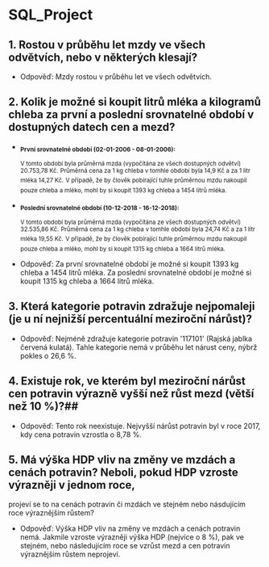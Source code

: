 # SQL_Project

## 1. Rostou v průběhu let mzdy ve všech odvětvích, nebo v některých klesají?
- Odpověď: Mzdy rostou v průběhu let ve všech odvětvích.

## 2. Kolik je možné si koupit litrů mléka a kilogramů chleba za první a poslední srovnatelné období v dostupných datech cen a mezd?
  * <sub>**První srovnatelné období (02-01-2006 - 08-01-2006):**</sub>
      
      <sup>V tomto období byla průměrná mzda (vypočítána ze všech dostupných odvětví) 20.753,78 Kč.</sup>
      <sup>Průměrná cena za 1 kg chleba v tomhle období byla 14,9 Kč a za 1 litr mléka 14,27 Kč.</sup>
      <sup>V případě, že by člověk pobírající tuhle průměrnou mzdu nakoupil pouze chleba a mléko, mohl by si koupit 1393 kg chleba a 1454 litrů mléka.</sup>
   
  * <sub>**Poslední srovnatelné období (10-12-2018 - 16-12-2018):**</sub>
      
      <sup>V tomto období byla průměrná mzda (vypočítána ze všech dostupných odvětví) 32.535,86 Kč.</sup>
      <sup>Průměrná cena za 1 kg chleba v tomhle období byla 24,74 Kč a za 1 litr mléka 19,55 Kč.</sup>
      <sup>V případě, že by člověk pobírající tuhle průměrnou mzdu nakoupil pouze chleba a mléko, mohl by si koupit 1315 kg chleba a 1664 litrů mléka.</sub>
   
- Odpověď: Za první srovnatelné období je možné si koupit 1393 kg chleba a 1454 litrů mléka. 
           Za poslední srovnatelné období je možné si koupit 1315 kg chleba a 1664 litrů mléka.
    
## 3. Která kategorie potravin zdražuje nejpomaleji (je u ní nejnižší percentuální meziroční nárůst)?
- Odpověď: Nejméně zdražuje kategorie potravin '117101' (Rajská jablka červená kulatá). Tahle kategorie nemá v průběhu let nárust ceny, nýbrž pokles o 26,6 %.

## 4. Existuje rok, ve kterém byl meziroční nárůst cen potravin výrazně vyšší než růst mezd (větší než 10 %)?##
- Odpověď: Tento rok neexistuje. Nejvyšší nárůst potravin byl v roce 2017, kdy cena potravin vzrostla o 8,78 %.

## 5. Má výška HDP vliv na změny ve mzdách a cenách potravin? Neboli, pokud HDP vzroste výrazněji v jednom roce, 
   projeví se to na cenách potravin či mzdách ve stejném nebo násdujícím roce výraznějším růstem?
- Odpověď: Výška HDP vliv na změny ve mzdách a cenách potravin nemá. Jakmile vzroste výrazněji výška HDP (nejvíce o 8 %), pak ve stejném, nebo následujícím roce
            se vzrůst mezd a cen potravin výraznějším růstem neprojeví.
